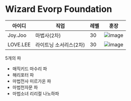 # Wizard Evorp Foundation

|아이디|직업|레벨|훈장|
|------|---|---|---|
|Joy.Joo|마법사(2차)|30|![image](https://user-images.githubusercontent.com/72858711/188878162-92df4c56-3387-48c5-803e-69ba511d893d.png)|
|LOVE.LEE|라이트닝 소서리스(2차)|30|![image](https://user-images.githubusercontent.com/72858711/188878191-91bc8216-cece-4e62-a6f5-cbe05948ffe7.png)|


5개의 파

- 매직키드 마수리 파
- 해리포터 파
- 마법전사 미르가온 파
- 마법천자문 파
- 마법소녀 리리컬 나노하파
